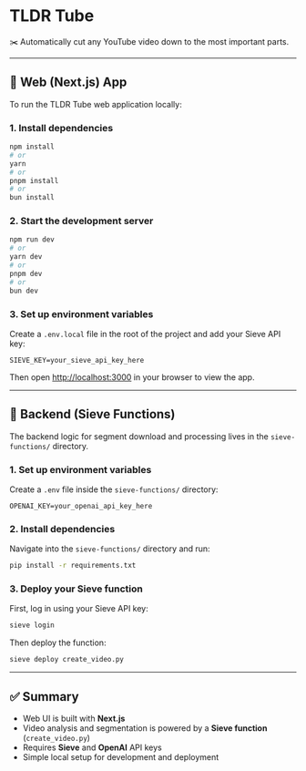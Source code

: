 # TLDR Tube

✂️ Automatically cut any YouTube video down to the most important parts.

---

## 🔗 Web (Next.js) App

To run the TLDR Tube web application locally:

### 1. Install dependencies

```bash
npm install
# or
yarn
# or
pnpm install
# or
bun install
```

### 2. Start the development server

```bash
npm run dev
# or
yarn dev
# or
pnpm dev
# or
bun dev
```

### 3. Set up environment variables

Create a `.env.local` file in the root of the project and add your Sieve API key:

```
SIEVE_KEY=your_sieve_api_key_here
```

Then open [http://localhost:3000](http://localhost:3000) in your browser to view the app.

---

## 🧠 Backend (Sieve Functions)

The backend logic for segment download and processing lives in the `sieve-functions/` directory.

### 1. Set up environment variables

Create a `.env` file inside the `sieve-functions/` directory:

```
OPENAI_KEY=your_openai_api_key_here
```

### 2. Install dependencies

Navigate into the `sieve-functions/` directory and run:

```bash
pip install -r requirements.txt
```

### 3. Deploy your Sieve function

First, log in using your Sieve API key:

```bash
sieve login
```

Then deploy the function:

```bash
sieve deploy create_video.py
```

---

## ✅ Summary

- Web UI is built with **Next.js**
- Video analysis and segmentation is powered by a **Sieve function** (`create_video.py`)
- Requires **Sieve** and **OpenAI** API keys
- Simple local setup for development and deployment
